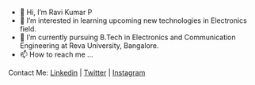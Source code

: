 - 👋 Hi, I’m Ravi Kumar P
- 👀 I’m interested in learning upcoming new technologies in Electronics field.
- 🌱 I’m currently pursuing B.Tech in Electronics and Communication Engineering at Reva University, Bangalore.
- 📫 How to reach me ...

Contact Me:
[Linkedin](https://www.linkedin.com/in/ravi-kumar-p-a659271b3/) | [Twitter](https://twitter.com/ravi_k483) | [Instagram](https://www.instagram.com/ravi_k483/)

<!---
ravi1013/ravi1013 is a ✨ special ✨ repository because its `README.md` (this file) appears on your GitHub profile.
You can click the Preview link to take a look at your changes.
--->
